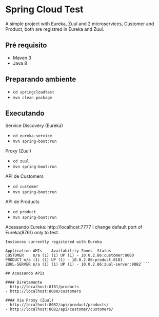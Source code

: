 # Spring Cloud Test

A simple project with Eureka, Zuul and 2 microservices, Customer and Product, both are registred in Eureka and Zuul.

## Pré requisito
- Maven 3
- Java 8

## Preparando ambiente

- ```cd springcloudtest```
- ```mvn clean package```

## Executando 

Service Discovery (Eureka)
- ```cd eureka-service```
- ```mvn spring-boot:run```

Proxy (Zuul)
- ```cd zuul```
- ```mvn spring-boot:run```

API de Customers
- ```cd customer```
- ```mvn spring-boot:run```

API de Products
- ```cd product```
- ```mvn spring-boot:run```


Acessando Eureka: http://localhost:7777
I change default port of Eureka(8761) only to test.
````
Instances currently registered with Eureka

Application	AMIs	Availability Zones	Status
CUSTOMER	n/a (1)	(1)	UP (1) - 10.0.2.86:customer:8080
PRODUCT	n/a (1)	(1)	UP (1) - 10.0.2.86:product:8181
ZUUL-SERVER	n/a (1)	(1)	UP (1) - 10.0.2.86:zuul-server:8082````

## Acessando APIs

#### Diretamente
- http://localhost:8181/products
- http://localhost:8080/customers

#### Via Proxy (Zuul)
- http://localhost:8082/api/product/products/
- http://localhost:8082/api/customer/customers/

